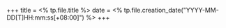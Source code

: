 +++
title = <% tp.file.title %>
date = <% tp.file.creation_date("YYYY-MM-DD[T]HH:mm:ss[+08:00]") %>
+++





